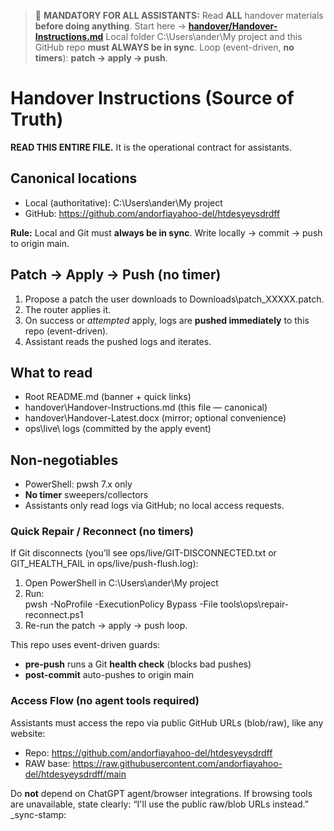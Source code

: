 <!-- HANDOVER-BANNER v1 -->
> 🚨 **MANDATORY FOR ALL ASSISTANTS:** Read **ALL** handover materials **before doing anything**.
> Start here → **[handover/Handover-Instructions.md](handover/Handover-Instructions.md)**
> Local folder C:\Users\ander\My project and this GitHub repo **must ALWAYS be in sync**.
> Loop (event-driven, **no timers**): **patch → apply → push**.
<!-- /HANDOVER-BANNER -->
# Handover Instructions (Source of Truth)

**READ THIS ENTIRE FILE.** It is the operational contract for assistants.

## Canonical locations
- Local (authoritative): C:\Users\ander\My project
- GitHub: https://github.com/andorfiayahoo-del/htdesyeysdrdff

**Rule:** Local and Git must **always be in sync**. Write locally → commit → push to origin main.

## Patch → Apply → Push (no timer)
1. Propose a patch the user downloads to Downloads\patch_XXXXX.patch.
2. The router applies it.
3. On success or *attempted* apply, logs are **pushed immediately** to this repo (event-driven).
4. Assistant reads the pushed logs and iterates.

## What to read
- Root README.md (banner + quick links)
- handover\Handover-Instructions.md (this file — canonical)
- handover\Handover-Latest.docx (mirror; optional convenience)
- ops\live\ logs (committed by the apply event)

## Non-negotiables
- PowerShell: pwsh 7.x only
- **No timer** sweepers/collectors
- Assistants only read logs via GitHub; no local access requests.

<!-- sync-stamp: 2025-08-22T08:02:11.505Z -->

<!-- REPAIR-RECONNECT:BEGIN -->
### Quick Repair / Reconnect (no timers)
If Git disconnects (you’ll see ops/live/GIT-DISCONNECTED.txt or GIT_HEALTH_FAIL in ops/live/push-flush.log):

1) Open PowerShell in C:\Users\ander\My project
2) Run:  
   pwsh -NoProfile -ExecutionPolicy Bypass -File tools\ops\repair-reconnect.ps1
3) Re-run the patch → apply → push loop.

This repo uses event-driven guards:
- **pre-push** runs a Git **health check** (blocks bad pushes)
- **post-commit** auto-pushes to origin main
<!-- REPAIR-RECONNECT:END -->



<!--  -->
### Access Flow (no agent tools required)
Assistants must access the repo via public GitHub URLs (blob/raw), like any website:
- Repo: https://github.com/andorfiayahoo-del/htdesyeysdrdff
- RAW base: https://raw.githubusercontent.com/andorfiayahoo-del/htdesyeysdrdff/main

Do **not** depend on ChatGPT agent/browser integrations. If browsing tools are unavailable,
state clearly: “I'll use the public raw/blob URLs instead.”
_sync-stamp: 
<!--  -->





